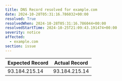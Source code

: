 ```yaml
---
title: DNS Record resolved for example.com
date: 2024-10-28T05:31:16.786032+00:00
resolved: True
resolvedWhen: 2024-10-28T05:31:16.786044+00:00
resolvedStartTime: 2024-10-25T21:09:43.191474+00:00
severity: notice
affected:
  - example.com
section: issue
---
```


| Expected Record  | Actual Record  |
|------------------|----------------|
| 93.184.215.14 | 93.184.215.14 |
